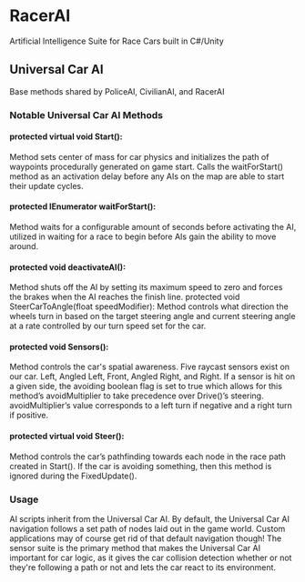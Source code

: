 # RacerAI
Artificial Intelligence Suite for Race Cars built in C#/Unity

## Universal Car AI
Base methods shared by PoliceAI, CivilianAI, and RacerAI
### Notable Universal Car AI Methods
#### protected virtual void Start():
Method sets center of mass for car physics and initializes the path of waypoints procedurally generated on game start. Calls the waitForStart() method as an activation delay before any AIs on the map are able to start their update cycles.
#### protected IEnumerator waitForStart():
Method waits for a configurable amount of seconds before activating the AI, utilized in waiting for a race to begin before AIs gain the ability to move around.
#### protected void deactivateAI():
Method shuts off the AI by setting its maximum speed to zero and forces the brakes when the AI reaches the finish line.
protected void SteerCarToAngle(float speedModifier):
Method controls what direction the wheels turn in based on the target steering angle and current steering angle at a rate controlled by our turn speed set for the car. 
#### protected void Sensors():
Method controls the car's spatial awareness. Five raycast sensors exist on our car. Left, Angled Left, Front, Angled Right, and Right. If a sensor is hit on a given side, the avoiding boolean flag is set to true which allows for this method’s avoidMultiplier to take precedence over Drive()’s steering. avoidMultiplier’s value corresponds to a left turn if negative and a right turn if positive.
#### protected virtual void Steer():
Method controls the car’s pathfinding towards each node in the race path created in Start().
If the car is avoiding something, then this method is ignored during the FixedUpdate().

### Usage
AI scripts inherit from the Universal Car AI. By default, the Universal Car AI navigation follows a set path of nodes laid out in the game world. Custom applications may of course get rid of that default navigation though! The sensor suite is the primary method that makes the Universal Car AI important for car logic, as it gives the car collision detection whether or not they're following a path or not and lets the car react to its environment.
